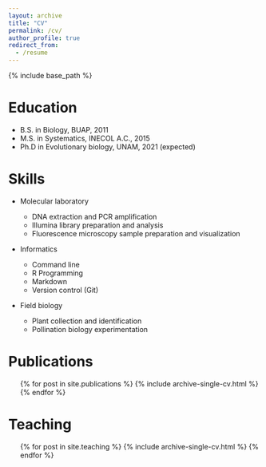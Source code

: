 ```yaml
---
layout: archive
title: "CV"
permalink: /cv/
author_profile: true
redirect_from:
  - /resume
---
```


{% include base_path %}

Education
======
* B.S. in Biology, BUAP, 2011
* M.S. in Systematics, INECOL A.C., 2015
* Ph.D in Evolutionary biology, UNAM, 2021 (expected)
  
Skills
======
* Molecular laboratory
  * DNA extraction and PCR amplification
  * Illumina library preparation and analysis
  * Fluorescence microscopy sample preparation and visualization
  
* Informatics
  * Command line
  * R Programming 
  * Markdown
  * Version control (Git)
  
* Field biology
  * Plant collection and identification
  * Pollination biology experimentation
  
Publications
======
  <ul>{% for post in site.publications %}
    {% include archive-single-cv.html %}
  {% endfor %}</ul>  

Teaching
======
  <ul>{% for post in site.teaching %}
    {% include archive-single-cv.html %}
  {% endfor %}</ul>  
  
